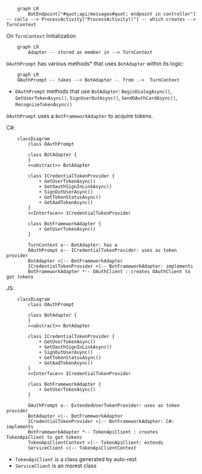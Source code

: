 ```mermaid
    graph LR
        BotEndpoint["#quot;api/messages#quot; endpoint in controller"] -- calls --> ProcessActivity["ProcessActivity()"] -- which creates --> TurnContext 
```

On `TurnContext` Initialization
```mermaid
    graph LR
        Adapter -- stored as member in --> TurnContext
```

`OAuthPrompt` has various methods* that uses `BotAdapter` within its logic:
```mermaid
    graph LR
    OAuthPrompt -- takes --> BotAdapter -. from .->  TurnContext
```
* `OAuthPrompt` methods that use `BotAdapter`: `BeginDialogAsync()`, `GetUserTokenAsync()`, `SignUserOutAsync()`, `SendOAuthCardAsync()`, `RecognizeTokenAsync()`

`OAuthPrompt` uses a `BotFrameworkAdapter` to acquire tokens.

C#:
```mermaid
    classDiagram
        class OAuthPrompt

        class BotAdapter {
        }
        <<abstract>> BotAdapter

        class ICredentialTokenProvider {
            + GetUserTokenAsync()
            + GetOauthSignInLinkAsync()
            + SignOutUserAsync()
            + GetTokenStatusAsync()
            + GetAadTokenAsync()
        }
        <<Interface>> ICredentialTokenProvider

        class BotFrameworkAdapter {
            + GetUserTokenAsync()
        }

        TurnContext o-- BotAdapter: has a
        OAuthPrompt o-- ICredentialTokenProvider: uses as token provider
        BotAdapter <|-- BotFrameworkAdapter
        ICredentialTokenProvider <|-- BotFrameworkAdapter: implements
        BotFrameworkAdapter *-- OAuthClient : creates OAuthClient to get tokens
```

JS:
```mermaid
    classDiagram
        class OAuthPrompt

        class BotAdapter {
        }
        <<abstract>> BotAdapter

        class ICredentialTokenProvider {
            + GetUserTokenAsync()
            + GetOauthSignInLinkAsync()
            + SignOutUserAsync()
            + GetTokenStatusAsync()
            + GetAadTokenAsync()
        }
        <<Interface>> ICredentialTokenProvider

        class BotFrameworkAdapter {
            + GetUserTokenAsync()
        }

        OAuthPrompt o-- ExtendedUserTokenProvider: uses as token provider
        BotAdapter <|-- BotFrameworkAdapter
        ICredentialTokenProvider <|-- BotFrameworkAdapter: C#: implements
        BotFrameworkAdapter *-- TokenApiClient : creates TokenApiClient to get tokens
        TokenApiClientContext <|-- TokenApiClient: extends
        ServiceClient <|-- TokenApiClientContext
```

* `TokenApiClient` is a class generated by auto-rest
* `ServiceClient` is an msrest class